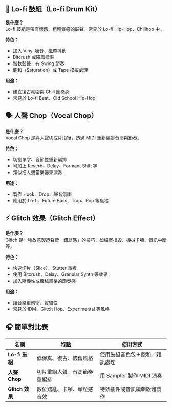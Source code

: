 ## 🥁 Lo-fi 鼓組（Lo-fi Drum Kit）

**是什麼？**  
Lo-fi 鼓組是帶有懷舊、粗糙質感的鼓聲，常見於 Lo-fi Hip-Hop、Chillhop 中。

**特色：**
- 加入 Vinyl 噪音、磁帶抖動
- Bitcrush 或降取樣率
- 鬆軟鼓聲，有 Swing 節奏
- 飽和（Saturation）或 Tape 模擬處理

**用途：**
- 建立復古氛圍與 Chill 節奏感
- 常見於 Lo-fi Beat、Old School Hip-Hop


## 🗣️ 人聲 Chop（Vocal Chop）

**是什麼？**  
Vocal Chop 是將人聲切成片段後，透過 MIDI 重新編排音高與節奏。

**特色：**
- 切割單字、音節並重新編排
- 可加上 Reverb、Delay、Formant Shift 等
- 類似把人聲當樂器來演奏

**用途：**
- 製作 Hook、Drop、聲音氛圍
- 應用於 Lo-fi、Future Bass、Trap、Pop 等風格


## ⚡ Glitch 效果（Glitch Effect）

**是什麼？**  
Glitch 是一種故意製造聲音「錯誤感」的技巧，如檔案損毀、機械卡頓、音訊中斷等。

**特色：**
- 快速切片（Slice）、Stutter 重複
- 使用 Bitcrush、Delay、Granular Synth 等效果
- 加入隨機性或機械風格的節奏感

**用途：**
- 讓音樂更前衛、實驗性
- 常見於 IDM、Glitch Hop、Experimental 等風格

## 🎧 簡單對比表

| 名稱         | 特點                         | 使用方式                         |
|--------------|------------------------------|----------------------------------|
| **Lo-fi 鼓組**   | 低保真、復古、懷舊風格             | 使用鼓組音色包＋飽和／雜訊處理         |
| **人聲 Chop** | 切片重組人聲，音高節奏重編排       | 用 Sampler 製作 MIDI 演奏      |
| **Glitch 效果** | 數位錯亂、卡頓、顆粒感音效          | 特效插件或音訊編輯軟體製作             |


